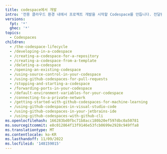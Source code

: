 ```yaml
---
title: codespace에서 개발
intro: '전용 클라우드 환경 내에서 프로젝트 개발을 시작할 Codespace를 만듭니다. 전달된 포트를 사용하여 애플리케이션을 실행하고 {% data variables.product.prodname_vscode %} 내의 Codespace를 사용할 수도 있습니다.'
versions:
  fpt: '*'
  ghec: '*'
topics:
  - Codespaces
children:
  - /the-codespace-lifecycle
  - /developing-in-a-codespace
  - /creating-a-codespace-for-a-repository
  - /creating-a-codespace-from-a-template
  - /deleting-a-codespace
  - /opening-an-existing-codespace
  - /using-source-control-in-your-codespace
  - /using-github-codespaces-for-pull-requests
  - /stopping-and-starting-a-codespace
  - /forwarding-ports-in-your-codespace
  - /default-environment-variables-for-your-codespace
  - /connecting-to-a-private-network
  - /getting-started-with-github-codespaces-for-machine-learning
  - /using-github-codespaces-in-visual-studio-code
  - /using-github-codespaces-in-your-jetbrains-ide
  - /using-github-codespaces-with-github-cli
ms.openlocfilehash: 166283bd0fbc71b8acc180b20ef597dbc0a50781
ms.sourcegitcommit: e8c012864f13f9146e53fcb0699e2928c949ffa8
ms.translationtype: MT
ms.contentlocale: ko-KR
ms.lasthandoff: 11/09/2022
ms.locfileid: '148159015'
---
```


